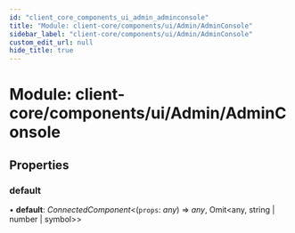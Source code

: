 ```yaml
---
id: "client_core_components_ui_admin_adminconsole"
title: "Module: client-core/components/ui/Admin/AdminConsole"
sidebar_label: "client-core/components/ui/Admin/AdminConsole"
custom_edit_url: null
hide_title: true
---
```


# Module: client-core/components/ui/Admin/AdminConsole

## Properties

### default

• **default**: *ConnectedComponent*<(`props`: *any*) => *any*, Omit<any, string \| number \| symbol\>\>
